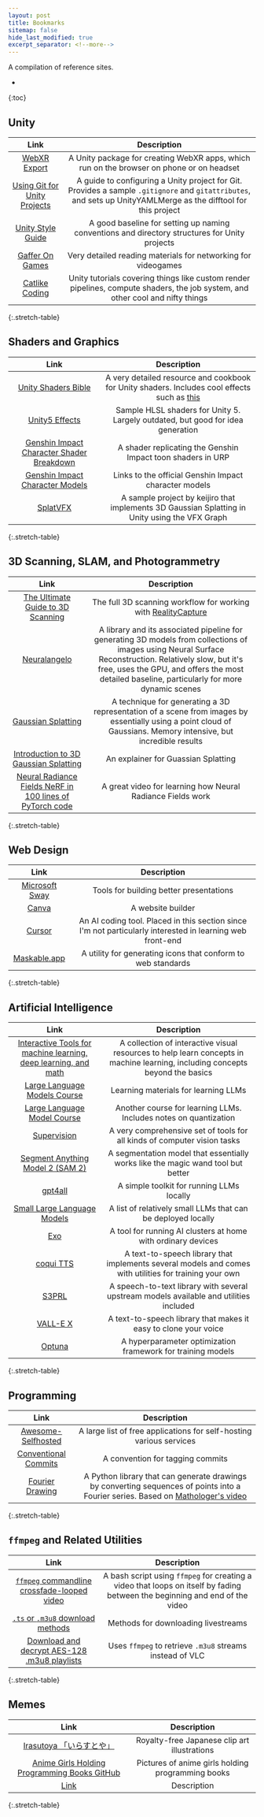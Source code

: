 ```yaml
---
layout: post
title: Bookmarks
sitemap: false
hide_last_modified: true
excerpt_separator: <!--more-->
---
```


A compilation of reference sites.

<!--more-->

* 
{:toc}

## Unity

| Link | Description |
|:----:|:-----------:|
| [WebXR Export](https://github.com/De-Panther/unity-webxr-export) | A Unity package for creating WebXR apps, which run on the browser on phone or on headset |
| [Using Git for Unity Projects](https://hextantstudios.com/unity-using-git/)| A guide to configuring a Unity project for Git. Provides a sample `.gitignore` and `gitattributes`, and sets up UnityYAMLMerge as the difftool for this project |
| [Unity Style Guide](https://github.com/justinwasilenko/Unity-Style-Guide)| A good baseline for setting up naming conventions and directory structures for Unity projects |
| [Gaffer On Games](https://gafferongames.com/)| Very detailed reading materials for networking for videogames |
| [Catlike Coding](https://catlikecoding.com/unity/tutorials/) | Unity tutorials covering things like custom render pipelines, compute shaders, the job system, and other cool and nifty things |
{:.stretch-table}

## Shaders and Graphics

| Link | Description |
|:----:|:-----------:|
| [Unity Shaders Bible](https://www.jettelly.com/store/books/the-unity-shaders-bible/) | A very detailed resource and cookbook for Unity shaders. Includes cool effects such as [this](https://www.reddit.com/r/Unity3D/comments/185pqtb/heres_a_stepbystep_tutorial_on_these_3d_bubbles/) |
| [Unity5 Effects](https://github.com/i-saint/Unity5Effects)| Sample HLSL shaders for Unity 5. Largely outdated, but good for idea generation |
| [Genshin Impact Character Shader Breakdown](https://www.artstation.com/artwork/wJZ4Gg) | A shader replicating the Genshin Impact toon shaders in URP |
| [Genshin Impact Character Models](https://docs.google.com/spreadsheets/d/1lrE5EGtuDsrwRJNSHIEN9hsGggxzLHmDV5rwuHkmndQ/edit?gid=0#gid=0) | Links to the official Genshin Impact character models |
| [SplatVFX](https://github.com/keijiro/SplatVFX) | A sample project by keijiro that implements 3D Gaussian Splatting in Unity using the VFX Graph |
{:.stretch-table}

## 3D Scanning, SLAM, and Photogrammetry

| Link | Description |
|:----:|:-----------:|
| [The Ultimate Guide to 3D Scanning](https://www.youtube.com/watch?v=U67RJG6DJ_8)| The full 3D scanning workflow for working with [RealityCapture](https://www.capturingreality.com/) |
| [Neuralangelo](https://github.com/nvlabs/neuralangelo) | A library and its associated pipeline for generating 3D models from collections of images using Neural Surface Reconstruction. Relatively slow, but it's free, uses the GPU, and offers the most detailed baseline, particularly for more dynamic scenes |
| [Gaussian Splatting](https://github.com/graphdeco-inria/gaussian-splatting) | A technique for generating a 3D representation of a scene from images by essentially using a point cloud of Gaussians. Memory intensive, but incredible results |
| [Introduction to 3D Gaussian Splatting](https://huggingface.co/blog/gaussian-splatting) | An explainer for Guassian Splatting |
| [Neural Radiance Fields NeRF in 100 lines of PyTorch code](https://www.youtube.com/watch?v=Q1zqf5tfeJw) | A great video for learning how Neural Radiance Fields work |
{:.stretch-table}

## Web Design

| Link | Description |
|:----:|:-----------:|
| [Microsoft Sway](https://sway.cloud.microsoft/) | Tools for building better presentations |
| [Canva](https://www.canva.com/website-builder/) | A website builder |
| [Cursor](https://www.cursor.com/) | An AI coding tool. Placed in this section since I'm not particularly interested in learning web front-end |
| [Maskable.app](https://maskable.app/editor) | A utility for generating icons that conform to web standards |
{:.stretch-table}

## Artificial Intelligence

| Link | Description |
|:----:|:-----------:|
| [Interactive Tools for machine learning, deep learning, and math](https://github.com/Machine-Learning-Tokyo/Interactive_Tools) | A collection of interactive visual resources to help learn concepts in machine learning, including concepts beyond the basics |
| [Large Language Models Course](https://github.com/peremartra/Large-Language-Model-Notebooks-Course) | Learning materials for learning LLMs |
| [Large Language Model Course](https://github.com/mlabonne/llm-course) | Another course for learning LLMs. Includes notes on quantization |
| [Supervision](https://github.com/roboflow/supervision) | A very comprehensive set of tools for all kinds of computer vision tasks |
| [Segment Anything Model 2 (SAM 2)](https://github.com/facebookresearch/segment-anything-2) | A segmentation model that essentially works like the magic wand tool but better |
| [gpt4all](https://www.nomic.ai/gpt4all) | A simple toolkit for running LLMs locally |
| [Small Large Language Models](https://rvandernoort.github.io/SmallLLMs/) | A list of relatively small LLMs that can be deployed locally |
| [Exo](https://github.com/exo-explore/exo) | A tool for running AI clusters at home with ordinary devices |
| [coqui TTS](https://github.com/coqui-ai/TTS)| A text-to-speech library that implements several models and comes with utilities for training your own |
| [S3PRL](https://github.com/s3prl/s3prl)| A speech-to-text library with several upstream models available and utilities included |
| [VALL-E X](https://github.com/Plachtaa/VALL-E-X) | A text-to-speech library that makes it easy to clone your voice |
| [Optuna](https://github.com/optuna/optuna)| A hyperparameter optimization framework for training models |
{:.stretch-table}

## Programming

| Link | Description |
|:----:|:-----------:|
| [Awesome-Selfhosted](https://github.com/awesome-selfhosted/awesome-selfhosted) | A large list of free applications for self-hosting various services |
| [Conventional Commits](https://www.conventionalcommits.org/en/v1.0.0/) | A convention for tagging commits |
| [Fourier Drawing](https://pypi.org/project/fourier-drawing/)| A Python library that can generate drawings by converting sequences of points into a Fourier series. Based on [Mathologer's video](https://www.youtube.com/watch?v=qS4H6PEcCCA) |

{:.stretch-table}

## `ffmpeg` and Related Utilities

| Link | Description |
|:----:|:-----------:|
| [`ffmpeg` commandline crossfade-looped video](https://gist.github.com/coderofsalvation/8dd3cafd0d21d1fa6dd9cb0de8e58628) | A bash script using `ffmpeg` for creating a video that loops on itself by fading between the beginning and end of the video |
| [`.ts` or `.m3u8` download methods](https://stackoverflow.com/questions/22188332/download-content-video-from-video-stream-with-a-path-of-ts-or-m3u8-file-throug)| Methods for downloading livestreams |
| [Download and decrypt AES-128 .m3u8 playlists](https://idof.medium.com/download-and-decrypt-aes-128-m3u8-playlists-495c12d6543a)| Uses `ffmpeg` to retrieve `.m3u8` streams instead of VLC |
{:.stretch-table}

## Memes

| Link | Description |
|:----:|:-----------:|
| [Irasutoya 「いらすとや」](https://www.irasutoya.com/)| Royalty-free Japanese clip art illustrations |
| [Anime Girls Holding Programming Books GitHub](https://github.com/cat-milk/Anime-Girls-Holding-Programming-Books)| Pictures of anime girls holding programming books |
| [Link](.)| Description |
{:.stretch-table}
